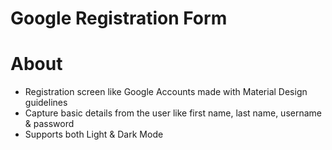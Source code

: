 # Google Registration Form

# About

- Registration screen like Google Accounts made with Material Design guidelines
- Capture basic details from the user like first name, last name, username & password
- Supports both Light & Dark Mode
